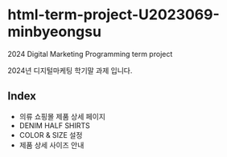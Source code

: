 # html-term-project-U2023069-minbyeongsu
2024 Digital Marketing Programming term project

2024년 디지털마케팅 학기말 과제 입니다.

## Index 

- 의류 쇼핑몰 제품 상세 페이지
- DENIM HALF SHIRTS
- COLOR & SIZE 설정
- 제품 상세 사이즈 안내



